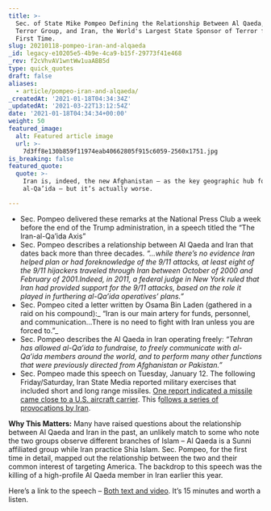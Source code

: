 ```yaml
---
title: >-
  Sec. of State Mike Pompeo Defining the Relationship Between Al Qaeda, the
  Terror Group, and Iran, the World's Largest State Sponsor of Terror for the
  First Time.
slug: 20210118-pompeo-iran-and-alqaeda
_id: legacy-e10205e5-4b9e-4ca9-b15f-29773f41e468
_rev: f2cVhvAV1wntWw1uaABB5d
type: quick_quotes
draft: false
aliases:
  - article/pompeo-iran-and-alqaeda/
_createdAt: '2021-01-18T04:34:34Z'
_updatedAt: '2021-03-22T13:12:54Z'
date: '2021-01-18T04:34:34+00:00'
weight: 50
featured_image:
  alt: Featured article image
  url: >-
    7d3ff8e130b859f11974eab40662805f915c6059-2560x1751.jpg
is_breaking: false
featured_quote:
  quote: >-
    Iran is, indeed, the new Afghanistan – as the key geographic hub for
    al-Qa’ida – but it’s actually worse.

---
```

* Sec. Pompeo delivered these remarks at the National Press Club a week before the end of the Trump administration, in a speech titled the “The Iran-al-Qa’ida Axis”
* Sec. Pompeo describes a relationship between Al Qaeda and Iran that dates back more than three decades. _“…while there’s no evidence Iran helped plan or had foreknowledge of the 9/11 attacks, at least eight of the 9/11 hijackers traveled through Iran between October of 2000 and February of 2001.Indeed, in 2011, a federal judge in New York ruled that Iran had provided support for the 9/11 attacks, based on the role it played in furthering al-Qa’ida operatives’ plans.”_
* Sec. Pompeo cited a letter written by Osama Bin Laden (gathered in a raid on his compound):_ “Iran is our main artery for funds, personnel, and communication…There is no need to fight with Iran unless you are forced to.”_
* Sec. Pompeo describes the Al Qaeda in Iran operating freely: _“Tehran has allowed al-Qa’ida to fundraise, to freely communicate with al-Qa’ida members around the world, and to perform many other functions that were previously directed from Afghanistan or Pakistan.”_
* Sec. Pompeo made this speech on Tuesday, January 12. The following Friday/Saturday, Iran State Media reported military exercises that included short and long range missiles. [One report indicated a missile came close to a U.S. aircraft carrier](https://www.foxnews.com/world/iranian-missiles-100-miles-nimitz-strike-group-indian-ocean). This f[ollows a series of provocations by Iran](https://smarthernews.com/iran-january-2021/).

**Why This Matters:** Many have raised questions about the relationship between Al Qaeda and Iran in the past, an unlikely match to some who note the two groups observe different branches of Islam – Al Qaeda is a Sunni affiliated group while Iran practice Shia Islam. Sec. Pompeo, for the first time in detail, mapped out the relationship between the two and their common interest of targeting America. The backdrop to this speech was the killing of a high-profile Al Qaeda member in Iran earlier this year.

Here’s a link to the speech – [Both text and video](https://www.state.gov/the-iran-al-qaida-axis/). It’s 15 minutes and worth a listen.